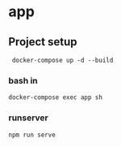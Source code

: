 # app

## Project setup
```
 docker-compose up -d --build
```

### bash in
```
docker-compose exec app sh
```

### runserver
```
npm run serve
```
